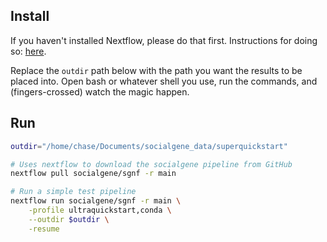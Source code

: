 ## Install

If you haven't installed Nextflow, please do that first. Instructions for doing so: [here](./nextflow/install_nextflow.md).

Replace the `outdir` path below with the path you want the results to be placed into. Open bash or whatever shell you use, run the commands, and (fingers-crossed) watch the magic happen.

## Run

```bash
outdir="/home/chase/Documents/socialgene_data/superquickstart"

# Uses nextflow to download the socialgene pipeline from GitHub
nextflow pull socialgene/sgnf -r main

# Run a simple test pipeline
nextflow run socialgene/sgnf -r main \
    -profile ultraquickstart,conda \
    --outdir $outdir \
    -resume
```
